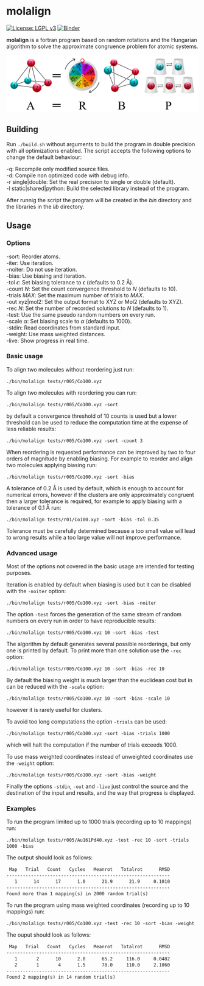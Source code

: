 molalign
========
[![License: LGPL v3](https://img.shields.io/badge/License-LGPL_v3-blue.svg)](https://www.gnu.org/licenses/lgpl-3.0)
[![Binder](https://mybinder.org/badge_logo.svg)](https://mybinder.org/v2/gh/qcuaeh/molalign.git/HEAD?labpath=tests)

**molalign** is a fortran program based on random rotations and the Hungarian algorithm to solve the approximate congruence problem for atomic systems.

![graphic1](assets/graphic1.png)

Building
--------

Run `./build.sh` without arguments to build the program in double
precision with all optimizations enabled. The script accepts the
following options to change the default behaviour:

-q: Recompile only modified source files.  
-d: Compile non optimized code with debug info.  
-r single|double: Set the real precision to single or double (default).  
-l static|shared|python: Build the selected library instead of the program.  

After runnig the script the program will be created in the *bin* directory and the libraries in the *lib* directory.

Usage
-----

### Options

-sort: Reorder atoms.  
-iter: Use iteration.  
-noiter: Do not use iteration.  
-bias: Use biasing and iteration.  
-tol *ϵ*: Set biasing tolerance to *ϵ* (defaults to 0.2 Å).  
-count *N*: Set the count convergence threshold to *N* (defaults to 10).  
-trials *MAX*: Set the maximum number of trials to *MAX*.  
-out xyz|mol2: Set the output format to XYZ or Mol2 (defaults to XYZ).  
-rec *N*: Set the number of recorded solutions to *N* (defaults to 1).  
-test: Use the same pseudo random numbers on every run.  
-scale *α*: Set biasing scale to *α* (defaults to 1000).  
-stdin: Read coordinates from standard input.  
-weight: Use mass weighted distances.  
-live: Show progress in real time.  
 
### Basic usage

To align two molecules without reordering just run:

    ./bin/molalign tests/r005/Co100.xyz

To align two molecules with reordering you can run:

    ./bin/molalign tests/r005/Co100.xyz -sort

by default a convergence threshold of 10 counts is used but a lower threshold
can be used to reduce the computation time at the expense of less reliable
results:

    ./bin/molalign tests/r005/Co100.xyz -sort -count 3

When reordering is requested performance can be improved by two to four orders
of magnitude by enabling biasing. For example to reorder and align two molecules
applying biasing run:

    ./bin/molalign tests/r005/Co100.xyz -sort -bias

A tolerance of 0.2 Å is used by default, which is enough to account for numerical
errors, however if the clusters are only approximately congruent then a larger
tolerance is required, for example to apply biasing with a tolerance of 0.1 Å run:

    ./bin/molalign tests/r01/Co100.xyz -sort -bias -tol 0.35

Tolerance must be carefully determined because a too small value will lead to
wrong results while a too large value will not improve performance.

### Advanced usage

Most of the options not covered in the basic usage are intended for testing purposes.

Iteration is enabled by default when biasing is used but it can be disabled with
the `-noiter` option:

    ./bin/molalign tests/r005/Co100.xyz -sort -bias -noiter

The option `-test` forces the generation of the same stream of random numbers on
every run in order to have reproducible results:

    ./bin/molalign tests/r005/Co100.xyz 10 -sort -bias -test

The algorithm by default generates several possible reorderings, but only one is
printed by default. To print more than one solution use the `-rec` option:

    ./bin/molalign tests/r005/Co100.xyz 10 -sort -bias -rec 10

By default the biasing weight is much larger than the euclidean cost but
in can be reduced with the `-scale` option:

    ./bin/molalign tests/r005/Co100.xyz 10 -sort -bias -scale 10

however it is rarely useful for clusters.

To avoid too long computations the option `-trials` can be used:

    ./bin/molalign tests/r005/Co100.xyz -sort -bias -trials 1000

which will halt the computation if the number of trials exceeds 1000.

To use mass weighted coordinates instead of unweighted coordinates use the
`-weight` option:

    ./bin/molalign tests/r005/Co100.xyz -sort -bias -weight

Finally the options `-stdin`, `-out` and `-live` just control the source and the
destination of the input and results, and the way that progress is displayed.

### Examples

To run the program limited up to 1000 trials (recording up to 10 mappings) run:

    ./bin/molalign tests/r005/Au161Pd40.xyz -test -rec 10 -sort -trials 1000 -bias

The output should look as follows:

     Map   Trial   Count   Cycles   Meanrot   Totalrot      RMSD
    ------------------------------------------------------------
       1      14      17      1.0      21.9      21.9     0.1010
    ------------------------------------------------------------
    Found more than 1 mapping(s) in 2000 random trial(s)

To run the program using mass weighted coordinates (recording up to 10 mappings) run:

    ./bin/molalign tests/r005/Co100.xyz -test -rec 10 -sort -bias -weight
 
The ouput should look as follows:

     Map   Trial   Count   Cycles   Meanrot   Totalrot      RMSD
    ------------------------------------------------------------
       1       2      10      2.0      65.2     116.0     0.0482
       2       1       4      1.5      78.0     110.0     2.1060
    ------------------------------------------------------------
    Found 2 mapping(s) in 14 random trial(s)

